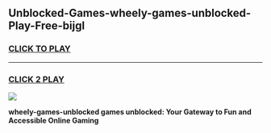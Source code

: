 
## Unblocked-Games-wheely-games-unblocked-Play-Free-bijgl
<h3>
<a href="https://premium76.site?title=wheely-games-unblocked&ref=18A1">CLICK TO PLAY</a></h3>
<hr>

<h3>
<a href="https://premium76.site?title=wheely-games-unblocked&ref=18A1">CLICK 2 PLAY</a>
  
</h3>

<a href="https://premium76.site?title=wheely-games-unblocked&ref=18A1"><img src="https://clearcache.store/games.png"></a>


**wheely-games-unblocked games unblocked: Your Gateway to Fun and Accessible Online Gaming**

